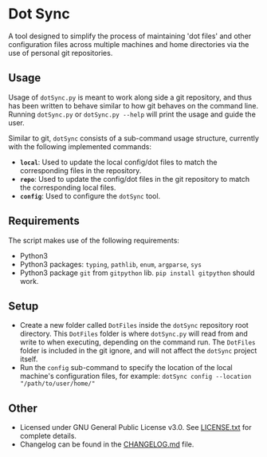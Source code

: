 # Dot Sync

A tool designed to simplify the process of maintaining 'dot files' and other
configuration files across multiple machines and home directories via the use
of personal git repositories.  

## Usage

Usage of `dotSync.py` is meant to work along side a git repository, and thus
has been written to behave similar to how git behaves on the command line.
Running `dotSync.py` or `dotSync.py --help` will print the usage and guide the
user. 

Similar to git, `dotSync` consists of a sub-command usage structure, currently
with the following implemented commands:

- **`local`**: Used to update the local config/dot files to match the
  corresponding files in the repository.
- **`repo`**: Used to update the config/dot files in the git repository to 
  match the corresponding local files.
- **`config`**: Used to configure the `dotSync` tool.

## Requirements

The script makes use of the following requirements:
- Python3
- Python3 packages: `typing`, `pathlib`, `enum`, `argparse`, `sys`
- Python3 package `git` from `gitpython` lib. `pip install gitpython` should 
  work.
  
## Setup

- Create a new folder called `DotFiles` inside the `dotSync` repository root 
  directory. This `DotFiles` folder is where `dotSync.py` will read from and
  write to when executing, depending on the command run. The `DotFiles` folder
  is included in the git ignore, and will not affect the `dotSync` project
  itself.
- Run the `config` sub-command to specify the location of the local machine's
  configuration files, for example: `dotSync config --location 
  "/path/to/user/home/"`

## Other

- Licensed under GNU General Public License v3.0. See
  [LICENSE.txt](./LICENSE.txt) for complete details.
- Changelog can be found in the [CHANGELOG.md](./CHANGELOG.md) file.







